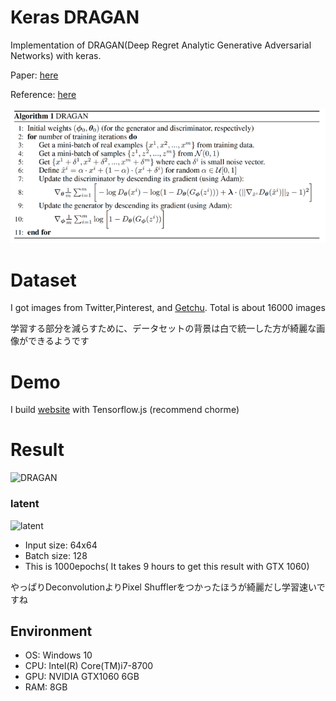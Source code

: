 # Keras DRAGAN

Implementation of DRAGAN(Deep Regret Analytic Generative Adversarial Networks) with keras.

Paper: [here](https://arxiv.org/abs/1705.07215)

Reference: [here](https://github.com/tjwei/GANotebooks/blob/master/dragan-keras.ipynb)


![DRAGAN_Alg](./DRAGAN_alg.png)

# Dataset
I got images from Twitter,Pinterest, and [Getchu](http://www.getchu.com/). Total is about 16000 images

学習する部分を減らすために、データセットの背景は白で統一した方が綺麗な画像ができるようです


# Demo
I build [website](https://girlsgan.herokuapp.com/index.html#/) with Tensorflow.js (recommend chorme)

<!--
# Example

You need ".npy" file in advance. Then,
```bash
$ python DRAGAN.py
``` -->

# Result

![DRAGAN](./result.png)

### latent
![latent](./latent.jpg)

- Input size: 64x64
- Batch size: 128
- This is 1000epochs( It takes 9 hours to get this result with GTX 1060)

やっぱりDeconvolutionよりPixel Shufflerをつかったほうが綺麗だし学習速いですね

## Environment
- OS: Windows 10
- CPU: Intel(R) Core(TM)i7-8700
- GPU: NVIDIA GTX1060 6GB
- RAM: 8GB
